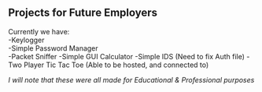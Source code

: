 ## Projects for Future Employers
Currently we have:  
-Keylogger  
-Simple Password Manager  
-Packet Sniffer
-Simple GUI Calculator
-Simple IDS (Need to fix Auth file)
-Two Player Tic Tac Toe (Able to be hosted, and connected to)

*I will note that these were all made for Educational & Professional purposes*
